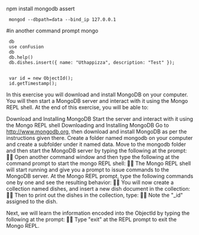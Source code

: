 
   npm install mongodb assert


     mongod --dbpath=data --bind_ip 127.0.0.1

  #in another command prompt
       mongo

     db
     use conFusion
     db
     db.help()
     db.dishes.insert({ name: "Uthappizza", description: "Test" });


     var id = new ObjectId();
     id.getTimestamp();

In this exercise you will download and install MongoDB on your computer. You will then start a MongoDB server and interact with it using the Mongo REPL shell. At the end of this exercise, you will be able to:

Download and Installing MongoDB
Start the server and interact with it using the Mongo REPL shell
Downloading and Installing MongoDB
Go to http://www.mongodb.org, then download and install MongoDB as per the instructions given there.
Create a folder named mongodb on your computer and create a subfolder under it named data.
Move to the mongodb folder and then start the MongoDB server by typing the following at the prompt:

Open another command window and then type the following at the command prompt to start the mongo REPL shell:

The Mongo REPL shell will start running and give you a prompt to issue commands to the MongoDB server. At the Mongo REPL prompt, type the following commands one by one and see the resulting behavior:

You will now create a collection named dishes, and insert a new dish document in the collection:

Then to print out the dishes in the collection, type:

Note the "_id" assigned to the dish.

Next, we will learn the information encoded into the ObjectId by typing the following at the prompt:

Type "exit" at the REPL prompt to exit the Mongo REPL.

